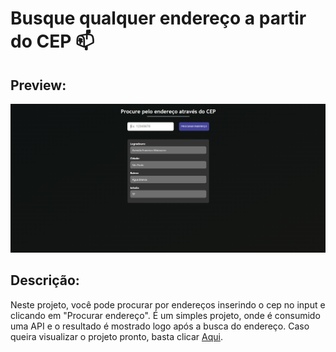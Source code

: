 # Busque qualquer endereço a partir do CEP 📫

## Preview:

<img src="./assets/preview.png"/>

## Descrição:

Neste projeto, você pode procurar por endereços inserindo o cep no input e clicando em "Procurar endereço". É um simples projeto, onde é consumido uma API e o resultado é mostrado logo após a busca do endereço. Caso queira visualizar o projeto pronto, basta clicar [Aqui](https://1maatheus.github.io/buscador-cep/).
